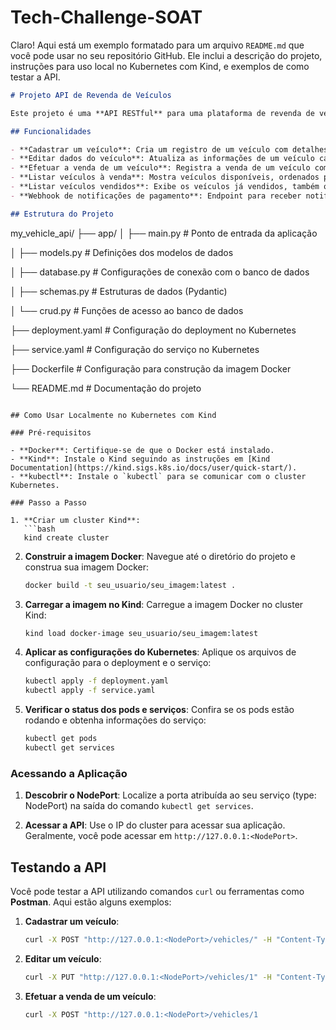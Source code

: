 # Tech-Challenge-SOAT



Claro! Aqui está um exemplo formatado para um arquivo `README.md` que você pode usar no seu repositório GitHub. Ele inclui a descrição do projeto, instruções para uso local no Kubernetes com Kind, e exemplos de como testar a API.

```markdown
# Projeto API de Revenda de Veículos

Este projeto é uma **API RESTful** para uma plataforma de revenda de veículos automotores. Ele permite realizar operações relacionadas à compra e venda de veículos, incluindo cadastro, atualização, vendas e listagens.

## Funcionalidades

- **Cadastrar um veículo**: Cria um registro de um veículo com detalhes como marca, modelo, ano, cor e preço.
- **Editar dados do veículo**: Atualiza as informações de um veículo cadastrado.
- **Efetuar a venda de um veículo**: Registra a venda de um veículo com CPF do comprador e data da venda.
- **Listar veículos à venda**: Mostra veículos disponíveis, ordenados por preço.
- **Listar veículos vendidos**: Exibe os veículos já vendidos, também ordenados por preço.
- **Webhook de notificações de pagamento**: Endpoint para receber notificações de pagamento.

## Estrutura do Projeto

```
my_vehicle_api/
├── app/
│   ├── main.py          # Ponto de entrada da aplicação

│   ├── models.py        # Definições dos modelos de dados

│   ├── database.py      # Configurações de conexão com o banco de dados

│   ├── schemas.py       # Estruturas de dados (Pydantic)

│   └── crud.py          # Funções de acesso ao banco de dados

├── deployment.yaml      # Configuração do deployment no Kubernetes

├── service.yaml         # Configuração do serviço no Kubernetes

├── Dockerfile            # Configuração para construção da imagem Docker

└── README.md            # Documentação do projeto
```

## Como Usar Localmente no Kubernetes com Kind

### Pré-requisitos

- **Docker**: Certifique-se de que o Docker está instalado.
- **Kind**: Instale o Kind seguindo as instruções em [Kind Documentation](https://kind.sigs.k8s.io/docs/user/quick-start/).
- **kubectl**: Instale o `kubectl` para se comunicar com o cluster Kubernetes.

### Passo a Passo

1. **Criar um cluster Kind**:
   ```bash
   kind create cluster
   ```

2. **Construir a imagem Docker**:
   Navegue até o diretório do projeto e construa sua imagem Docker:
   ```bash
   docker build -t seu_usuario/seu_imagem:latest .
   ```

3. **Carregar a imagem no Kind**:
   Carregue a imagem Docker no cluster Kind:
   ```bash
   kind load docker-image seu_usuario/seu_imagem:latest
   ```

4. **Aplicar as configurações do Kubernetes**:
   Aplique os arquivos de configuração para o deployment e o serviço:
   ```bash
   kubectl apply -f deployment.yaml
   kubectl apply -f service.yaml
   ```

5. **Verificar o status dos pods e serviços**:
   Confira se os pods estão rodando e obtenha informações do serviço:
   ```bash
   kubectl get pods
   kubectl get services
   ```

### Acessando a Aplicação

1. **Descobrir o NodePort**:
   Localize a porta atribuída ao seu serviço (type: NodePort) na saída do comando `kubectl get services`.

2. **Acessar a API**:
   Use o IP do cluster para acessar sua aplicação. Geralmente, você pode acessar em `http://127.0.0.1:<NodePort>`.

## Testando a API

Você pode testar a API utilizando comandos `curl` ou ferramentas como **Postman**. Aqui estão alguns exemplos:

1. **Cadastrar um veículo**:
   ```bash
   curl -X POST "http://127.0.0.1:<NodePort>/vehicles/" -H "Content-Type: application/json" -d '{"brand": "Toyota", "model": "Corolla", "year": 2020, "color": "Blue", "price": 30000}'
   ```

2. **Editar um veículo**:
   ```bash
   curl -X PUT "http://127.0.0.1:<NodePort>/vehicles/1" -H "Content-Type: application/json" -d '{"brand": "Honda", "model": "Civic", "year": 2022, "color": "Red", "price": 35000}'
   ```

3. **Efetuar a venda de um veículo**:
   ```bash
   curl -X POST "http://127.0.0.1:<NodePort>/vehicles/1



